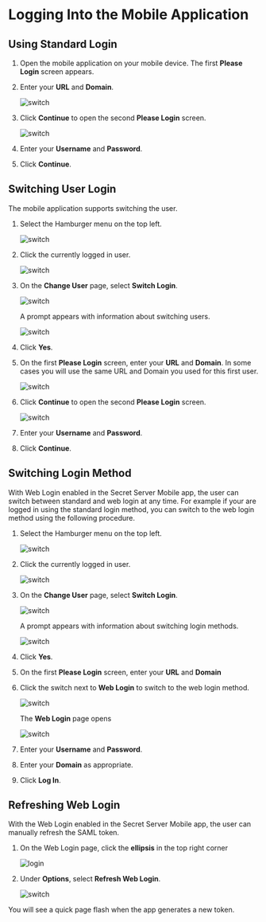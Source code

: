 [title]: # (Logging Into the Mobile Application)
[tags]: # (mobile,login, log in)
[priority]: # (3)

# Logging Into the Mobile Application


## Using Standard Login

1. Open the mobile application on your mobile device. The first **Please Login** screen appears.

1. Enter your **URL** and **Domain**.

   ![switch](images/url-domain.png "Switch Login option")

1. Click __Continue__ to open the second **Please Login** screen.

   ![switch](images/username-password.png "Switch Login option")

1. Enter your **Username** and **Password**.

1. Click __Continue__.

## Switching User Login

The mobile application supports switching the user.

1. Select the Hamburger menu on the top left.

   ![switch](images/hamburger.png "Switch Login option")

1. Click the currently logged in user.

   ![switch](images/current-user.png "Switch Login option")

1. On the __Change User__ page, select __Switch Login__.

   ![switch](images/switch-login.png "Switch Login option")

   A prompt appears with information about switching users.

   ![switch](images/confirm-switch-user.png "Switch Login option")

1. Click __Yes__.
1. On the first **Please Login** screen, enter your **URL** and **Domain**. In some cases you will use the same URL and Domain you used for this first user.

   ![switch](images/url-domain.png "Switch Login option")

1. Click __Continue__ to open the second **Please Login** screen.

   ![switch](images/username-password.png "Switch Login option")

1. Enter your **Username** and **Password**.
1. Click __Continue__.

## Switching Login Method

With Web Login enabled in the Secret Server Mobile app, the user can switch between standard and web login at any time. For example if your are logged in using the standard login method, you can switch to the web login method using the following procedure.

1. Select the Hamburger menu on the top left.

   ![switch](images/hamburger.png "Switch Login option")

1. Click the currently logged in user.

   ![switch](images/current-user.png "Switch Login option")

1. On the __Change User__ page, select __Switch Login__.

   ![switch](images/switch-login.png "Switch Login option")

   A prompt appears with information about switching login methods.

   ![switch](images/confirm-switch-user.png "Switch Login option")

1. Click __Yes__.

1. On the first **Please Login** screen, enter your **URL** and **Domain**

1. Click the switch next to **Web Login** to switch to the web login method.

   ![switch](images/url-domain.png "Switch Login option")

   The **Web Login** page opens

   ![switch](images/web-login-screen.png "Switch Login option")

1. Enter your **Username** and **Password**.
1. Enter your **Domain** as appropriate.
1. Click **Log In**.

## Refreshing Web Login

With the Web Login enabled in the Secret Server Mobile app, the user can manually refresh the SAML token.

1. On the Web Login page, click the __ellipsis__ in the top right corner

   ![login](images/web-login-screen.png "Web Login page")

1. Under __Options__, select __Refresh Web Login__.

   ![switch](images/refresh-web-login.png "Switch Login and Refresh Web Login options")


You will see a quick page flash when the app generates a new token.

